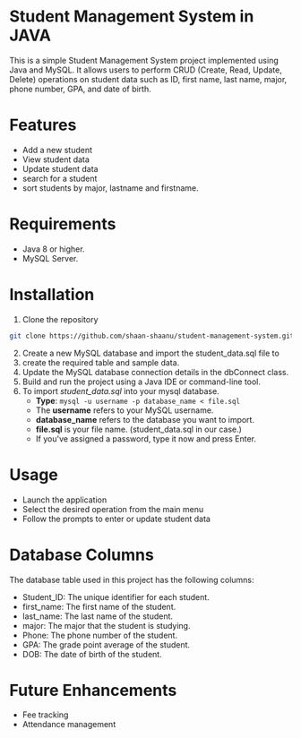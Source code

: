 # Student Management System in JAVA
This is a simple Student Management System project implemented using Java and MySQL. It allows users to perform CRUD (Create, Read, Update, Delete) operations on student data such as ID, first name, last name, major, phone number, GPA, and date of birth.

# Features
* Add a new student
* View student data
* Update student data
* search for a student
* sort students by major, lastname and firstname.

# Requirements
* Java 8 or higher.
* MySQL Server.

# Installation
1. Clone the repository
```bash
git clone https://github.com/shaan-shaanu/student-management-system.git
```
2. Create a new MySQL database and import the student_data.sql file to 
3. create the required table and sample data.
4. Update the MySQL database connection details in the dbConnect class.
5. Build and run the project using a Java IDE or command-line tool.
6. To import *student_data.sql* into your mysql database.
    * **Type**: ```mysql -u username -p database_name < file.sql```
    * The **username** refers to your MySQL username.
    * **database_name** refers to the database you want to import.
    * **file.sql** is your file name. (student_data.sql in our case.)
    * If you've assigned a password, type it now and press Enter.

# Usage
* Launch the application
* Select the desired operation from the main menu
* Follow the prompts to enter or update student data

# Database Columns
The database table used in this project has the following columns:

* Student_ID: The unique identifier for each student.  
* first_name: The first name of the student.  
* last_name: The last name of the student.  
* major: The major that the student is studying.  
* Phone: The phone number of the student.  
* GPA: The grade point average of the student.  
* DOB: The date of birth of the student.

# Future Enhancements
* Fee tracking
* Attendance management



